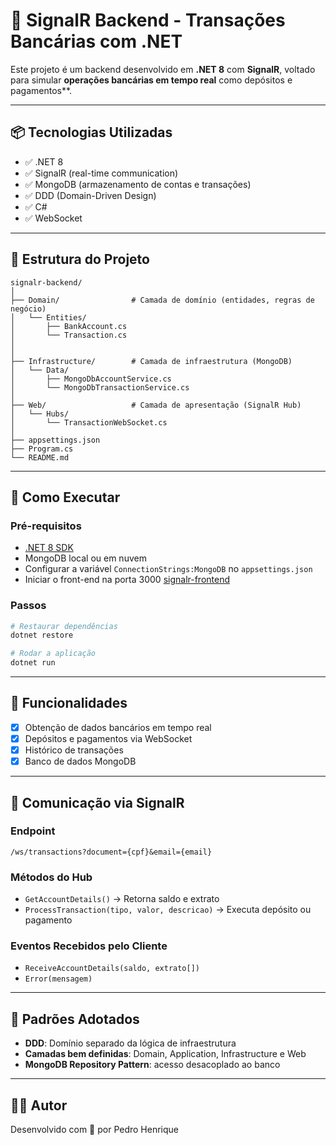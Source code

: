 
# 💸 SignalR Backend - Transações Bancárias com .NET

Este projeto é um backend desenvolvido em **.NET 8** com **SignalR**, voltado para simular **operações bancárias em tempo real** como depósitos e pagamentos**.

---

## 📦 Tecnologias Utilizadas

- ✅ .NET 8
- ✅ SignalR (real-time communication)
- ✅ MongoDB (armazenamento de contas e transações)
- ✅ DDD (Domain-Driven Design)
- ✅ C#
- ✅ WebSocket

---

## 📁 Estrutura do Projeto

```
signalr-backend/
│
├── Domain/                # Camada de domínio (entidades, regras de negócio)
│   └── Entities/
│       ├── BankAccount.cs
│       └── Transaction.cs
│
│
├── Infrastructure/        # Camada de infraestrutura (MongoDB)
│   └── Data/
│       ├── MongoDbAccountService.cs
│       └── MongoDbTransactionService.cs
│
├── Web/                   # Camada de apresentação (SignalR Hub)
│   └── Hubs/
│       └── TransactionWebSocket.cs
│
├── appsettings.json
├── Program.cs
└── README.md
```

---

## 🚀 Como Executar

### Pré-requisitos
- [.NET 8 SDK](https://dotnet.microsoft.com/en-us/download)
- MongoDB local ou em nuvem
- Configurar a variável `ConnectionStrings:MongoDB` no `appsettings.json`
- Iniciar o front-end na porta 3000 [signalr-frontend](https://github.com/pedrinhoas7/signalr-frontend)

### Passos

```bash
# Restaurar dependências
dotnet restore

# Rodar a aplicação
dotnet run
```

---

## 🧪 Funcionalidades

- [x] Obtenção de dados bancários em tempo real
- [x] Depósitos e pagamentos via WebSocket
- [x] Histórico de transações
- [x] Banco de dados MongoDB

---

## 🔄 Comunicação via SignalR

### Endpoint
```
/ws/transactions?document={cpf}&email={email}
```

### Métodos do Hub
- `GetAccountDetails()` → Retorna saldo e extrato
- `ProcessTransaction(tipo, valor, descricao)` → Executa depósito ou pagamento

### Eventos Recebidos pelo Cliente
- `ReceiveAccountDetails(saldo, extrato[])`
- `Error(mensagem)`

---

## 🧱 Padrões Adotados

- **DDD**: Domínio separado da lógica de infraestrutura
- **Camadas bem definidas**: Domain, Application, Infrastructure e Web
- **MongoDB Repository Pattern**: acesso desacoplado ao banco

---

## 👨‍💻 Autor

Desenvolvido com 💙 por Pedro Henrique
